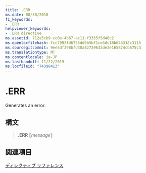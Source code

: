 ```yaml
---
title: .ERR
ms.date: 08/30/2018
f1_keywords:
- .ERR
helpviewer_keywords:
- .ERR directive
ms.assetid: 712a5cb9-cc0e-4b67-ac11-f3355f5d48c2
ms.openlocfilehash: fcc7993fd6755dd9b5bf1ce3dc18b043318c3115
ms.sourcegitcommit: 9ee5df398bfd30a42739632de3e165874cb675c3
ms.translationtype: MT
ms.contentlocale: ja-JP
ms.lasthandoff: 11/22/2019
ms.locfileid: "74398413"
---
```

# <a name="err"></a>**.ERR**

Generates an error.

## <a name="syntax"></a>構文

> **.ERR** ⟦*message*⟧

## <a name="see-also"></a>関連項目

[ディレクティブ リファレンス](../../assembler/masm/directives-reference.md)
